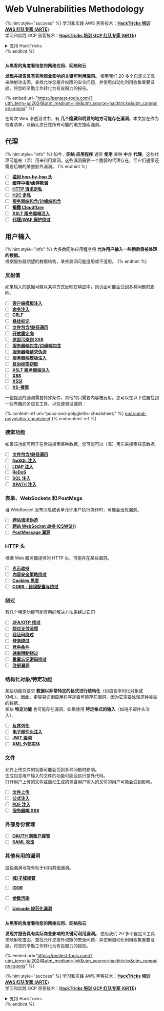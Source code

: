 # Web Vulnerabilities Methodology

{% hint style="success" %}
学习和实践 AWS 黑客技术：<img src="/.gitbook/assets/arte.png" alt="" data-size="line">[**HackTricks 培训 AWS 红队专家 (ARTE)**](https://training.hacktricks.xyz/courses/arte)<img src="/.gitbook/assets/arte.png" alt="" data-size="line">\
学习和实践 GCP 黑客技术：<img src="/.gitbook/assets/grte.png" alt="" data-size="line">[**HackTricks 培训 GCP 红队专家 (GRTE)**<img src="/.gitbook/assets/grte.png" alt="" data-size="line">](https://training.hacktricks.xyz/courses/grte)

<details>

<summary>支持 HackTricks</summary>

* 查看 [**订阅计划**](https://github.com/sponsors/carlospolop)!
* **加入** 💬 [**Discord 群组**](https://discord.gg/hRep4RUj7f) 或 [**Telegram 群组**](https://t.me/peass) 或 **在** **Twitter** 🐦 [**@hacktricks\_live**](https://twitter.com/hacktricks\_live)**上关注我们。**
* **通过向** [**HackTricks**](https://github.com/carlospolop/hacktricks) 和 [**HackTricks Cloud**](https://github.com/carlospolop/hacktricks-cloud) GitHub 仓库提交 PR 分享黑客技巧。

</details>
{% endhint %}

<figure><img src="/.gitbook/assets/pentest-tools.svg" alt=""><figcaption></figcaption></figure>

**从黑客的角度看待您的网络应用、网络和云**

**发现并报告具有实际商业影响的关键可利用漏洞。** 使用我们 20 多个自定义工具来映射攻击面，查找允许您提升权限的安全问题，并使用自动化利用收集重要证据，将您的辛勤工作转化为有说服力的报告。

{% embed url="https://pentest-tools.com/?utm_term=jul2024&utm_medium=link&utm_source=hacktricks&utm_campaign=spons" %}


在每次 Web 渗透测试中，有 **几个隐藏和明显的地方可能存在漏洞**。本文旨在作为检查清单，以确认您已在所有可能的地方搜索漏洞。

## 代理

{% hint style="info" %}
如今，**网络** **应用程序** 通常 **使用** 某种 **中介** **代理**，这些代理可能被（滥）用来利用漏洞。这些漏洞需要一个脆弱的代理存在，但它们通常还需要后端的某些额外漏洞。
{% endhint %}

* [ ] [**滥用 hop-by-hop 头**](abusing-hop-by-hop-headers.md)
* [ ] [**缓存中毒/缓存欺骗**](cache-deception/)
* [ ] [**HTTP 请求走私**](http-request-smuggling/)
* [ ] [**H2C 走私**](h2c-smuggling.md)
* [ ] [**服务器端包含/边缘端包含**](server-side-inclusion-edge-side-inclusion-injection.md)
* [ ] [**揭露 Cloudflare**](../network-services-pentesting/pentesting-web/uncovering-cloudflare.md)
* [ ] [**XSLT 服务器端注入**](xslt-server-side-injection-extensible-stylesheet-language-transformations.md)
* [ ] [**代理/WAF 保护绕过**](proxy-waf-protections-bypass.md)

## **用户输入**

{% hint style="info" %}
大多数网络应用程序将 **允许用户输入一些稍后将被处理的数据。**\
根据服务器期望的数据结构，某些漏洞可能适用或不适用。
{% endhint %}

### **反射值**

如果输入的数据可能以某种方式反映在响应中，则页面可能会受到多种问题的影响。

* [ ] [**客户端模板注入**](client-side-template-injection-csti.md)
* [ ] [**命令注入**](command-injection.md)
* [ ] [**CRLF**](crlf-0d-0a.md)
* [ ] [**悬挂标记**](dangling-markup-html-scriptless-injection/)
* [ ] [**文件包含/路径遍历**](file-inclusion/)
* [ ] [**开放重定向**](open-redirect.md)
* [ ] [**原型污染到 XSS**](deserialization/nodejs-proto-prototype-pollution/#client-side-prototype-pollution-to-xss)
* [ ] [**服务器端包含/边缘端包含**](server-side-inclusion-edge-side-inclusion-injection.md)
* [ ] [**服务器端请求伪造**](ssrf-server-side-request-forgery/)
* [ ] [**服务器端模板注入**](ssti-server-side-template-injection/)
* [ ] [**反向标签窃取**](reverse-tab-nabbing.md)
* [ ] [**XSLT 服务器端注入**](xslt-server-side-injection-extensible-stylesheet-language-transformations.md)
* [ ] [**XSS**](xss-cross-site-scripting/)
* [ ] [**XSSI**](xssi-cross-site-script-inclusion.md)
* [ ] [**XS-搜索**](xs-search/)

一些提到的漏洞需要特殊条件，其他的只需要内容被反射。您可以在以下位置找到一些有趣的多语言工具，以快速测试漏洞：

{% content-ref url="pocs-and-polygloths-cheatsheet/" %}
[pocs-and-polygloths-cheatsheet](pocs-and-polygloths-cheatsheet/)
{% endcontent-ref %}

### **搜索功能**

如果该功能可用于在后端搜索某种数据，您可能可以（滥）用它来搜索任意数据。

* [ ] [**文件包含/路径遍历**](file-inclusion/)
* [ ] [**NoSQL 注入**](nosql-injection.md)
* [ ] [**LDAP 注入**](ldap-injection.md)
* [ ] [**ReDoS**](regular-expression-denial-of-service-redos.md)
* [ ] [**SQL 注入**](sql-injection/)
* [ ] [**XPATH 注入**](xpath-injection.md)

### **表单、WebSockets 和 PostMsgs**

当 WebSocket 发布消息或表单允许用户执行操作时，可能会出现漏洞。

* [ ] [**跨站请求伪造**](csrf-cross-site-request-forgery.md)
* [ ] [**跨站 WebSocket 劫持 (CSWSH)**](websocket-attacks.md)
* [ ] [**PostMessage 漏洞**](postmessage-vulnerabilities/)

### **HTTP 头**

根据 Web 服务器提供的 HTTP 头，可能存在某些漏洞。

* [ ] [**点击劫持**](clickjacking.md)
* [ ] [**内容安全策略绕过**](content-security-policy-csp-bypass/)
* [ ] [**Cookies 黑客**](hacking-with-cookies/)
* [ ] [**CORS - 错误配置与绕过**](cors-bypass.md)

### **绕过**

有几个特定功能可能有用的解决方法来绕过它们

* [ ] [**2FA/OTP 绕过**](2fa-bypass.md)
* [ ] [**绕过支付流程**](bypass-payment-process.md)
* [ ] [**验证码绕过**](captcha-bypass.md)
* [ ] [**登录绕过**](login-bypass/)
* [ ] [**竞争条件**](race-condition.md)
* [ ] [**速率限制绕过**](rate-limit-bypass.md)
* [ ] [**重置忘记密码绕过**](reset-password.md)
* [ ] [**注册漏洞**](registration-vulnerabilities.md)

### **结构化对象/特定功能**

某些功能将要求 **数据以非常特定的格式进行结构化**（如语言序列化对象或 XML）。因此，更容易识别应用程序是否可能存在漏洞，因为它需要处理这种类型的数据。\
某些 **特定功能** 也可能存在漏洞，如果使用 **特定格式的输入**（如电子邮件头注入）。

* [ ] [**反序列化**](deserialization/)
* [ ] [**电子邮件头注入**](email-injections.md)
* [ ] [**JWT 漏洞**](hacking-jwt-json-web-tokens.md)
* [ ] [**XML 外部实体**](xxe-xee-xml-external-entity.md)

### 文件

允许上传文件的功能可能会受到多种问题的影响。\
生成包含用户输入的文件的功能可能会执行意外代码。\
打开用户上传的文件或自动生成的包含用户输入的文件的用户可能会受到影响。

* [ ] [**文件上传**](file-upload/)
* [ ] [**公式注入**](formula-csv-doc-latex-ghostscript-injection.md)
* [ ] [**PDF 注入**](xss-cross-site-scripting/pdf-injection.md)
* [ ] [**服务器端 XSS**](xss-cross-site-scripting/server-side-xss-dynamic-pdf.md)

### **外部身份管理**

* [ ] [**OAUTH 到账户接管**](oauth-to-account-takeover.md)
* [ ] [**SAML 攻击**](saml-attacks/)

### **其他有用的漏洞**

这些漏洞可能有助于利用其他漏洞。

* [ ] [**域/子域接管**](domain-subdomain-takeover.md)
* [ ] [**IDOR**](idor.md)
* [ ] [**参数污染**](parameter-pollution.md)
* [ ] [**Unicode 规范化漏洞**](unicode-injection/)


<figure><img src="/.gitbook/assets/pentest-tools.svg" alt=""><figcaption></figcaption></figure>

**从黑客的角度看待您的网络应用、网络和云**

**发现并报告具有实际商业影响的关键可利用漏洞。** 使用我们 20 多个自定义工具来映射攻击面，查找允许您提升权限的安全问题，并使用自动化利用收集重要证据，将您的辛勤工作转化为有说服力的报告。

{% embed url="https://pentest-tools.com/?utm_term=jul2024&utm_medium=link&utm_source=hacktricks&utm_campaign=spons" %}


{% hint style="success" %}
学习和实践 AWS 黑客技术：<img src="/.gitbook/assets/arte.png" alt="" data-size="line">[**HackTricks 培训 AWS 红队专家 (ARTE)**](https://training.hacktricks.xyz/courses/arte)<img src="/.gitbook/assets/arte.png" alt="" data-size="line">\
学习和实践 GCP 黑客技术：<img src="/.gitbook/assets/grte.png" alt="" data-size="line">[**HackTricks 培训 GCP 红队专家 (GRTE)**<img src="/.gitbook/assets/grte.png" alt="" data-size="line">](https://training.hacktricks.xyz/courses/grte)

<details>

<summary>支持 HackTricks</summary>

* 查看 [**订阅计划**](https://github.com/sponsors/carlospolop)!
* **加入** 💬 [**Discord 群组**](https://discord.gg/hRep4RUj7f) 或 [**Telegram 群组**](https://t.me/peass) 或 **在** **Twitter** 🐦 [**@hacktricks\_live**](https://twitter.com/hacktricks\_live)**上关注我们。**
* **通过向** [**HackTricks**](https://github.com/carlospolop/hacktricks) 和 [**HackTricks Cloud**](https://github.com/carlospolop/hacktricks-cloud) GitHub 仓库提交 PR 分享黑客技巧。

</details>
{% endhint %}
